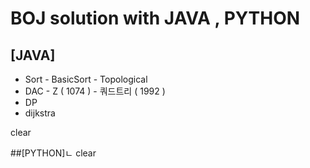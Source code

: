 # BOJ solution with JAVA , PYTHON

## [JAVA]
- Sort
        - BasicSort 
        - Topological
- DAC
        - Z ( 1074 ) 
        - 쿼드트리 ( 1992 )
- DP
- dijkstra      
     

clear


##[PYTHON]ㄴ
clear
